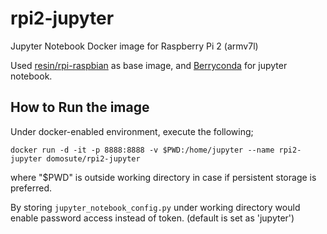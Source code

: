# rpi2-jupyter
Jupyter Notebook Docker image for Raspberry Pi 2 (armv7l)

Used [resin/rpi-raspbian](https://hub.docker.com/r/resin/rpi-raspbian/) as base image, and [Berryconda](https://github.com/jjhelmus/berryconda) for jupyter notebook.

How to Run the image
------------
Under docker-enabled environment, execute the following;
```
docker run -d -it -p 8888:8888 -v $PWD:/home/jupyter --name rpi2-jupyter domosute/rpi2-jupyter
```
where "$PWD" is outside working directory in case if persistent storage is preferred.

By storing `jupyter_notebook_config.py` under working directory would enable password access instead of token. (default is set as 'jupyter')
